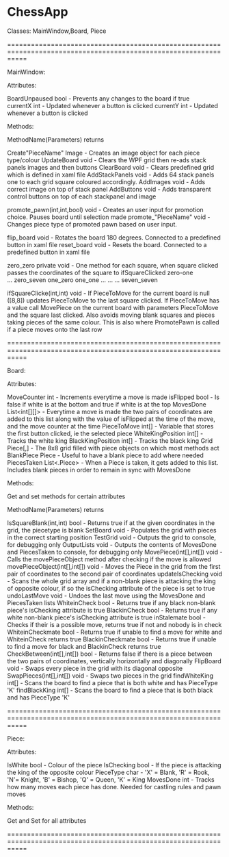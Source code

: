 # ChessApp

Classes: MainWindow,Board, Piece

=================================================================================================================

MainWindow:

Attributes:

BoardUnpaused					bool		- Prevents any changes to the board if true					
currentX					int		- Updated whenever a button is clicked
currentY					int		- Updated whenever a button is clicked



Methods:

MethodName(Parameters)				returns

Create"PieceName"				Image	- Creates an image object for each piece type/colour
UpdateBoard					void	- Clears the WPF grid then re-ads stack panels images and then buttons
ClearBoard					void	- Clears predefined grid which is defined in xaml file
AddStackPanels					void	- Adds 64 stack panels one to each grid square coloured accordingly. 
AddImages					void	- Adds correct image on top of stack panel
AddButtons					void	- Adds transparent control buttons on top of each stackpanel and image

promote_pawn(int,int,bool)			void	- Creates an user input for promotion choice. Pauses board until selection made
promote_"PieceName"				void	- Changes piece type of promoted pawn based on user input.

flip_board					void	- Rotates the board 180 degrees. Connected to a predefined button in xaml file
reset_board					void	- Resets the board. Connected to a predefined button in xaml file

zero_zero private				void	- One method for each square, when square clicked passes the coordinates of the 
							  square to ifSquareClicked
zero-one  
...
zero_seven
one_zero
one_one
...
...
...
seven_seven

ifSquareClicke(int,int)				void	- If PieceToMove for the current board is null ([8,8]) updates PieceToMove to the
							  last square clicked. If PieceToMove has a value call MovePiece on the current board
							  with parameters PieceToMove and the square last clicked.
							  Also avoids moving blank squares and pieces taking pieces of the same colour.
							  This is also where PromotePawn is called if a piece moves onto the last row

=================================================================================================================

Board:

Attributes:

MoveCounter				int			- Increments everytime a move is made
isFlipped				bool			- Is false if white is at the bottom and true if white is at the top
MovesDone				List<int[][]>		- Everytime a move is made the two pairs of coordinates are added to this list
								  along with the value of isFlipped at the time of the move, and the move counter
								  at the time
PieceToMove				int[]			- Variable that stores the first button clicked, ie the selected piece
WhiteKingPosition			int[]			- Tracks the white king
BlackKingPosition			int[]			- Tracks the black king
Grid					Piece[,]		- The 8x8 grid filled with piece objects on which most methods act
BlankPiece				Piece			- Useful to have a blank piece to add where needed
PiecesTaken				List<.Piece>		- When a Piece is taken, it gets added to this list. Includes blank pieces in order
								  to remain in sync with MovesDone



Methods:

Get and set methods for certain attributes

MethodName(Parameters)			returns

IsSquareBlank(int,int)			bool		- Returns true if at the given coordinates in the grid, the piecetype is blank
SetBoard				void		- Populates the grid with pieces in the correct starting position
TestGrid				void		- Outputs the grid to console, for debugging only
OutputLists				void		- Outputs the contents of MovesDone and PiecesTaken to console, for debugging only
MovePiece(int[],int[])			void		- Calls the movePieceObject method after checking if the move is allowed	
movePieceObject(int[],int[])		void		- Moves the Piece in the grid from the first pair of coordinates to the second pair
							  of coordinates
updateIsChecking			void		- Scans the whole grid array and if a non-blank piece is attacking the king of
							  opposite colour, if so the isChecking attribute of the piece is set to true
undoLastMove				void		- Undoes the last move using the MovesDone and PiecesTaken lists
WhiteinCheck				bool		- Returns true if any black non-blank piece's isChecking attribute is true
BlackinCheck				bool		- Returns true if any white non-blank piece's isChecking attribute is true
inStalemate				bool		- Checks if their is a possible move, returns true if not and nobody is in check
WhiteinCheckmate			bool		- Returns true if unable to find a move for white and WhiteinCheck returns true
BlackinCheckmate			bool		- Returns true if unable to find a move for black and BlackinCheck returns true
CheckBetween(int[],int[])   		bool		- Returns false if there is a piece between the two pairs of coordinates, vertically
							  horizontally and diagonally
FlipBoard				void		- Swaps every piece in the grid with its diagonal opposite
SwapPieces(int[],int[])			void		- Swaps two pieces in the grid
findWhiteKing				int[]		- Scans the board to find a piece that is both white and has PieceType 'K'
findBlackKing				int[]		- Scans the board to find a piece that is both black and has PieceType 'K'

=================================================================================================================

Piece: 

Attributes:

IsWhite						bool		- Colour of the piece
IsChecking					bool		- If the piece is attacking the king of the opposite colour
PieceType					char		- 'X' = Blank, 'R' = Rook, 'N'= Knight, 'B' = Bishop, 'Q' = Queen, 'K' = King
MovesDone					int		- Tracks how many moves each piece has done. Needed for castling rules and pawn moves						  

Methods:

Get and Set for all attributes

=================================================================================================================